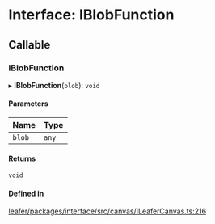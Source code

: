 # Interface: IBlobFunction

## Callable

### IBlobFunction

▸ **IBlobFunction**(`blob`): `void`

#### Parameters

| Name | Type |
| :------ | :------ |
| `blob` | `any` |

#### Returns

`void`

#### Defined in

[leafer/packages/interface/src/canvas/ILeaferCanvas.ts:216](https://github.com/leaferjs/leafer/blob/8db572e/packages/interface/src/canvas/ILeaferCanvas.ts#L216)
